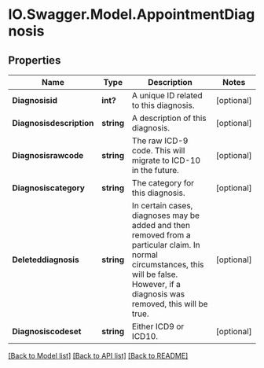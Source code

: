 # IO.Swagger.Model.AppointmentDiagnosis
## Properties

Name | Type | Description | Notes
------------ | ------------- | ------------- | -------------
**Diagnosisid** | **int?** | A unique ID related to this diagnosis. | [optional] 
**Diagnosisdescription** | **string** | A description of this diagnosis. | [optional] 
**Diagnosisrawcode** | **string** | The raw ICD-9 code. This will migrate to ICD-10 in the future. | [optional] 
**Diagnosiscategory** | **string** | The category for this diagnosis. | [optional] 
**Deleteddiagnosis** | **string** | In certain cases, diagnoses may be added and then removed from a particular claim. In normal circumstances, this will be false. However, if a diagnosis was removed, this will be true.  | [optional] 
**Diagnosiscodeset** | **string** | Either ICD9 or ICD10. | [optional] 

[[Back to Model list]](../README.md#documentation-for-models) [[Back to API list]](../README.md#documentation-for-api-endpoints) [[Back to README]](../README.md)

